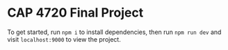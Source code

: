 # CAP 4720 Final Project

To get started, run `npm i` to install dependencies, then run `npm run dev` and visit `localhost:9000` to view the project.
